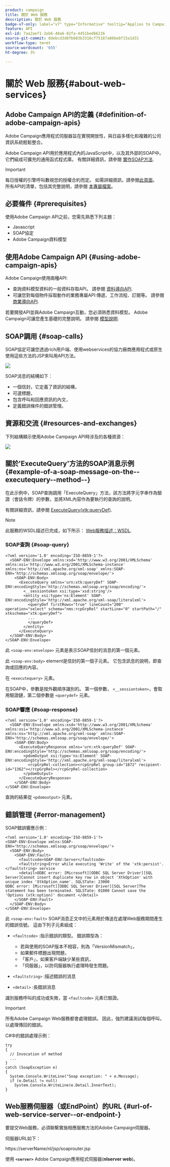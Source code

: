 ```yaml
---
product: campaign
title: 關於 Web 服務
description: 關於 Web 服務
badge-v7-only: label="v7" type="Informative" tooltip="Applies to Campaign Classic v7 only"
feature: API
exl-id: 7aa2aef1-2eb6-48a6-82fa-4451bed66216
source-git-commit: 8debcd3d8fb883b3316cf75187a86bebf15a1d31
workflow-type: tm+mt
source-wordcount: '655'
ht-degree: 3%

---
```


# 關於 Web 服務{#about-web-services}

## Adobe Campaign API的定義 {#definition-of-adobe-campaign-apis}

Adobe Campaign應用程式伺服器旨在實現開放性，與日益多樣化和複雜的公司資訊系統輕鬆整合。

Adobe Campaign API用於應用程式內的JavaScript中，以及其外部的SOAP中。 它們組成可擴充的通用函式程式庫。 有關詳細資訊，請參閱 [實作SOAP方法](../../configuration/using/implementing-soap-methods.md).

>[!IMPORTANT]
>
>每日授權的引擎呼叫數視您的授權合約而定。 如需詳細資訊，請參閱[此頁面](https://helpx.adobe.com/tw/legal/product-descriptions/adobe-campaign-classic---product-description.html)。\
>所有API的清單，包括其完整說明，請參閱 [本專屬檔案](https://experienceleague.adobe.com/developer/campaign-api/api/index.html)。

## 必要條件 {#prerequisites}

使用Adobe Campaign API之前，您需先熟悉下列主題：

* Javascript
* SOAP協定
* Adobe Campaign資料模型

## 使用Adobe Campaign API {#using-adobe-campaign-apis}

Adobe Campaign使用兩種API:

* 查詢資料模型資料的一般資料存取API。 請參閱 [資料導向API](../../configuration/using/data-oriented-apis.md).
* 可讓您對每個物件採取動作的業務專屬API:傳遞、工作流程、訂閱等。 請參閱 [商業導向API](../../configuration/using/business-oriented-apis.md).

若要開發API並與Adobe Campaign互動，您必須熟悉資料模型。 Adobe Campaign可讓您產生基礎的完整說明。 請參閱 [模型說明](../../configuration/using/data-oriented-apis.md#description-of-the-model).

## SOAP調用 {#soap-calls}

SOAP協定可讓您透過rich用戶端、使用webservices的協力廠商應用程式或原生使用這些方法的JSP來叫用API方法。

![](assets/s_ncs_configuration_architecture.png)

SOAP消息的結構如下：

* 一個信封，它定義了資訊的結構，
* 可選標題，
* 包含呼叫和回應資訊的內文，
* 定義錯誤條件的錯誤管理。

## 資源和交流 {#resources-and-exchanges}

下列結構顯示使用Adobe Campaign API時涉及的各種資源：

![](assets/s_ncs_integration_webservices_schema_pres.png)

## 關於&#39;ExecuteQuery&#39;方法的SOAP消息示例 {#example-of-a-soap-message-on-the--executequery--method--}

在此示例中，SOAP查詢調用「ExecuteQuery」方法，該方法將字元字串作為驗證（會話令牌）的參數，並將XML內容作為要執行的查詢的說明。

有關詳細資訊，請參閱 [ExecuteQuery(xtk:queryDef)](../../configuration/using/data-oriented-apis.md#executequery--xtk-querydef-).

>[!NOTE]
>
>此服務的WSDL描述已完成，如下所示： [Web服務描述：WSDL](../../configuration/using/web-service-calls.md#web-service-description--wsdl).

### SOAP查詢 {#soap-query}

```
<?xml version='1.0' encoding='ISO-8859-1'?>
  <SOAP-ENV:Envelope xmlns:xsd='http://www.w3.org/2001/XMLSchema' xmlns:xsi='http://www.w3.org/2001/XMLSchema-instance' xmlns:ns='http://xml.apache.org/xml-soap' xmlns:SOAP-ENV='http://schemas.xmlsoap.org/soap/envelope/'>
    <SOAP-ENV:Body>
      <ExecuteQuery xmlns='urn:xtk:queryDef' SOAP-ENV:encodingStyle='http://schemas.xmlsoap.org/soap/encoding/'>
        <__sessiontoken xsi:type='xsd:string'/>
        <entity xsi:type='ns:Element' SOAP-ENV:encodingStyle='http://xml.apache.org/xml-soap/literalxml'>
          <queryDef firstRows="true" lineCount="200" operation="select" schema="nms:rcpGrpRel" startLine="0" startPath="/" xtkschema="xtk:queryDef">
          ...
          </queryDef>
        </entity>
      </ExecuteQuery>
  </SOAP-ENV:Body>
</SOAP-ENV:Envelope>
```

此 `<soap-env:envelope>` 元素是表示SOAP信封的消息的第一個元素。

此 `<soap-env:body>` element是信封的第一個子元素。 它包含訊息的說明，即查詢或回應的內容。

在 `<executequery>` 元素。

在SOAP中，參數是按外觀順序識別的。 第一個參數， `<__sessiontoken>`，會取用驗證鏈，第二個參數是 `<querydef>` 元素。

### SOAP響應 {#soap-response}

```
<?xml version='1.0' encoding='ISO-8859-1'?>
  <SOAP-ENV:Envelope xmlns:xsd='http://www.w3.org/2001/XMLSchema' xmlns:xsi='http://www.w3.org/2001/XMLSchema-instance' xmlns:ns='http://xml.apache.org/xml-soap' xmlns:SOAP-ENV='http://schemas.xmlsoap.org/soap/envelope/'>
    <SOAP-ENV:Body>
      <ExecuteQueryResponse xmlns='urn:xtk:queryDef' SOAP-ENV:encodingStyle='http://schemas.xmlsoap.org/soap/encoding/'>
        <pdomOutput xsi:type='ns:Element' SOAP-ENV:encodingStyle='http://xml.apache.org/xml-soap/literalxml'>
          <rcpGrpRel-collection><rcpGrpRel group-id="1872" recipient-id="1362"></rcpGrpRel></rcpGrpRel-collection>
        </pdomOutput>
      </ExecuteQueryResponse>
    </SOAP-ENV:Body>
</SOAP-ENV:Envelope>
```

查詢的結果從 `<pdomoutput>` 元素。

## 錯誤管理 {#error-management}

SOAP錯誤響應示例：

```
<?xml version='1.0' encoding='ISO-8859-1'?>
<SOAP-ENV:Envelope xmlns:SOAP-ENV='http://schemas.xmlsoap.org/soap/envelope/'>
  <SOAP-ENV:Body>
    <SOAP-ENV:Fault>
      <faultcode>SOAP-ENV:Server</faultcode>
      <faultstring>Error while executing 'Write' of the 'xtk:persist'.</faultstring> service
      <detail>ODBC error: [Microsoft][ODBC SQL Server Driver][SQL Server]Cannot insert duplicate key row in object 'XtkOption' with unique index 'XtkOption_name'. SQLSTate: 23000
ODBC error: [Microsoft][ODBC SQL Server Driver][SQL Server]The statement has been terminated. SQLSTate: 01000 Cannot save the 'Options (xtk:option)' document </detail>
    </SOAP-ENV:Fault>
  </SOAP-ENV:Body>
</SOAP-ENV:Envelope>
```

此 `<soap-env:fault>` SOAP消息正文中的元素用於傳送在處理Web服務期間產生的錯誤信號。 這由下列子元素組成：

* `<faultcode>` :指示錯誤的類型。 錯誤類型為：

   * 若與使用的SOAP版本不相容，則為「VersionMismatch」，
   * 如果郵件標題出現問題，
   * 「客戶」，如果客戶端缺少某些資訊，
   * 「伺服器」，以防伺服器執行處理時發生問題。

* `<faultstring>` :描述錯誤的消息
* `<detail>` :長錯誤消息

識別服務呼叫的成功或失敗，當 `<faultcode>` 元素已驗證。

>[!IMPORTANT]
>
>所有Adobe Campaign Web服務都會處理錯誤。 因此，強烈建議測試每個呼叫，以處理傳回的錯誤。

C#中的錯誤處理示例：

```
try 
{
  // Invocation of method
  ...
}
catch (SoapException e)
{
  System.Console.WriteLine("Soap exception: " + e.Message);        
  if (e.Detail != null)
    System.Console.WriteLine(e.Detail.InnerText);
}
```

## Web服務伺服器（或EndPoint）的URL {#url-of-web-service-server--or-endpoint-}

要提交Web服務，必須聯繫實施相應服務方法的Adobe Campaign伺服器。

伺服器URL如下：

https://serverName/nl/jsp/soaprouter.jsp

使用 **`<server>`** Adobe Campaign應用程式伺服器(**nlserver web**)。
